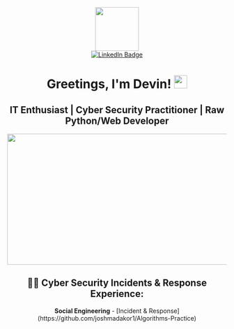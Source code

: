 <div id="header" align="center">
  <img src="https://media.giphy.com/media/077i6AULCXc0FKTj9s/giphy.gif" width="100"/>
  <div id="badges">
  <a href="https://www.linkedin.com/in/devin-humphrey-7290a81b6/">
    <img src="https://img.shields.io/badge/LinkedIn-blue?style=for-the-badge&logo=linkedin&logoColor=white" alt="LinkedIn Badge"/>
  </a>
</div>
  <img src="https://komarev.com/ghpvc/?username=sandman52&style=flat-square&color=green" alt=""/>
  <h1>
  Greetings, I'm Devin!
  <img src="https://media.giphy.com/media/hvRJCLFzcasrR4ia7z/giphy.gif" width="30px"/>
    <h2>
    IT Enthusiast | Cyber Security Practitioner | Raw Python/Web Developer</h2>
</h1>
  <div align="center">
  <img src="https://media.giphy.com/media/ELham0Mveox9e/giphy.gif" width="600" height="300"/>
</div>
  <h2>👨‍💻 Cyber Security Incidents & Response Experience:</h2>
<b>Social Engineering</b>
  - [Incident & Response](https://github.com/joshmadakor1/Algorithms-Practice)
</div>

<!---
SandMan52/SandMan52 is a ✨ special ✨ repository because its `README.md` (this file) appears on your GitHub profile.
You can click the Preview link to take a look at your changes.
--->
